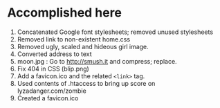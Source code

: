 # Accomplished here

1. Concatenated Google font stylesheets; removed unused stylesheets
2. Removed link to non-existent home.css
3. Removed ugly, scaled and hideous girl image.
4. Converted address to text
5. moon.jpg : Go to <http://smush.it> and compress; replace.
6. Fix 404 in CSS (blip.png)
7. Add a favicon.ico and the related `<link>` tag.
8. Used contents of .htaccess to bring up score on lyzadanger.com/zombie
9. Created a favicon.ico